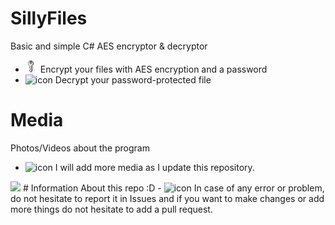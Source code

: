 # SillyFiles
Basic and simple C# AES encryptor & decryptor
- <img src="images/Key.png" alt="icon" width="20"/> Encrypt your files with AES encryption and a password
- <img src="images/decrypt.ico" alt="icon" width="20"/> Decrypt your password-protected file
# Media
Photos/Videos about the program
- <img src="images/camera.ico" alt="icon" width="20"/> I will add more media as I update this repository.
<img src="images/screenshoot.ico">
# Information
About this repo :D
- <img src="images/issue.ico" alt="icon" width="20"/> In case of any error or problem, do not hesitate to report it in Issues and if you want to make changes or add more things do not hesitate to add a pull request.
